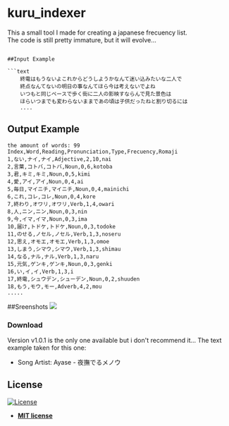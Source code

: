 # kuru_indexer
   This a small tool I made for creating a japanese frecuency list. <br>
   The code is still pretty immature, but it will evolve...   
```

##Input Example

```text
    終電はもうないよこれからどうしようかなんて迷い込みたいな二人で
    終点なんてないの明日の事なんてほら今は考えないでよね
    いつもと同じペースで歩く街に二人の影映すならんで見た景色は
    ほらいつまでも変わらないままであの頃は子供だったねと割り切るには
    ....
```
## Output Example

 ```text
 the amount of words: 99
 Index,Word,Reading,Pronunciation,Type,Frecuency,Romaji
 1,ない,ナイ,ナイ,Adjective,2,10,nai
 2,言葉,コトバ,コトバ,Noun,0,6,kotoba
 3,君,キミ,キミ,Noun,0,5,kimi
 4,愛,アイ,アイ,Noun,0,4,ai
 5,毎日,マイニチ,マイニチ,Noun,0,4,mainichi
 6,これ,コレ,コレ,Noun,0,4,kore
 7,終わり,オワリ,オワリ,Verb,1,4,owari
 8,人,ニン,ニン,Noun,0,3,nin
 9,今,イマ,イマ,Noun,0,3,ima
 10,届け,トドケ,トドケ,Noun,0,3,todoke
 11,のせる,ノセル,ノセル,Verb,1,3,noseru
 12,思え,オモエ,オモエ,Verb,1,3,omoe
 13,しまう,シマウ,シマウ,Verb,1,3,shimau
 14,なる,ナル,ナル,Verb,1,3,naru
 15,元気,ゲンキ,ゲンキ,Noun,0,3,genki
 16,い,イ,イ,Verb,1,3,i
 17,終電,シュウデン,シューデン,Noun,0,2,shuuden
 18,もう,モウ,モー,Adverb,4,2,mou
 .....
 ```
 
 ##Sreenshots
 ![](https://ibb.co/Jq2gh25)

 
 ### Download
 Version v1.0.1 is the only one available but i don't recommend it...
 The text example taken for this one: <br>
 - Song Artist: Ayase  - 夜撫でるメノウ
 ## License
 
 [![License](http://img.shields.io/:license-mit-blue.svg?style=flat-square)](http://badges.mit-license.org)
 
 - **[MIT license](http://opensource.org/licenses/mit-license.php)**
 
 
 
 